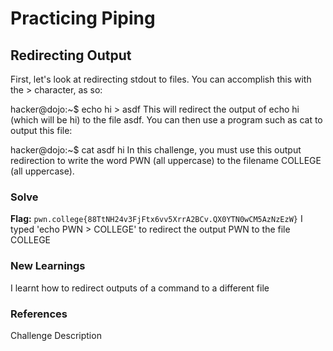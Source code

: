 # Practicing Piping

## Redirecting Output
First, let's look at redirecting stdout to files. You can accomplish this with the > character, as so:

hacker@dojo:~$ echo hi > asdf
This will redirect the output of echo hi (which will be hi) to the file asdf. You can then use a program such as cat to output this file:

hacker@dojo:~$ cat asdf
hi
In this challenge, you must use this output redirection to write the word PWN (all uppercase) to the filename COLLEGE (all uppercase).

### Solve
**Flag:** `pwn.college{88TtNH24v3FjFtx6vv5XrrA2BCv.QX0YTN0wCM5AzNzEzW}`
I typed 'echo PWN > COLLEGE' to redirect the output PWN to the file COLLEGE

### New Learnings
I learnt how to redirect outputs of a command to a different file

### References 
Challenge Description
